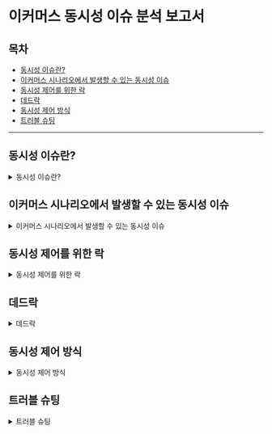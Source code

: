 # 이커머스 동시성 이슈 분석 보고서

## 목차
- [동시성 이슈란?](#동시성-이슈란)
- [이커머스 시나리오에서 발생할 수 있는 동시성 이슈](#이커머스-시나리오에서-발생할-수-있는-동시성-이슈)
- [동시성 제어를 위한 락](#동시성-제어를-위한-락)
- [데드락](#데드락)
- [동시성 제어 방식](#동시성-제어-방식)
- [트러블 슈팅](#트러블-슈팅)

---

## 동시성 이슈란?
<details>
  <summary>동시성 이슈란?</summary>

동시성 이슈란 공유될 수 있는 하나의 자원에 대해 여러 트랜잭션, 스레드, 프로세스 또는 작업 등이 동시에 접근할 때 충돌이 일어나는 것을 의미합니다.

예를 들어, 하나의 자원이 속성으로 0이라는 값을 가지고 있을 때, 1씩 증가하는 요청을 여러 번 한다고 가정해봅시다.

만약 이 요청이 순차적으로 발생히여 충돌이 생기지 않는다고 하면 다음과 같이 수정됩니다. 

- A : 현재값(0) + 1 -> 1 로 업데이트
- B : 현재값(1) + 1 -> 2 로 업데이트
- C : 현재값(2) + 1 -> 3 로 업데이트
- ...

하지만, 이 요청이 순차적으로 발생한 게 아니라 동시에 발생한다면 다음과 같이 수정됩니다.

- A : 현재값(0) + 1 -> 1 로 업데이트
- A' : 현재값(0) + 1 -> 1 로 업데이트
- A'' : 현재값(0) + 1 -> 1 로 업데이트
- ...

이렇게 충돌이 발생하면 1씩 증가하는 요청을 아무리 여러 번 요청하더라도 그 값이 제대로 반영되지 않을 수 있기 때문에 동시성 이슈가 발생하지 않도록 제어하는 것은 굉장히 중요합니다.

이것을 보고 소위 '동시성 제어'라고 합니다.

</details>

## 이커머스 시나리오에서 발생할 수 있는 동시성 이슈

<details>
  <summary>이커머스 시나리오에서 발생할 수 있는 동시성 이슈</summary>

- 이커머스 시나리오 프로젝트에서도 동시성 이슈가 발생할 수 있는 솽황이 3가지 있습니다.

### 포인트 충전을 위해 포인트 레코드에 접근 - 낙관적 락 사용

포인트를 충전하는 상황에서 여러 번의 결제를 수행하더라도 1번만 포인트가 충전되는 문제 상황이 생길 수 있습니다.

- A : 현재 포인트(100) + 100 -> 200 으로 업데이트
- A' : 현재 포인트(100) + 100 -> 200 으로 업데이트
- A'' : 현재 포인트(100) + 100 -> 200 으로 업데이트


원래는 트랜잭션 안에서 PG 사 결제 승인을 요청하는 등의 상황을 생각해서 비관적 락이 더 적합하지 않을까 생각했는데, 팀원분들과 토론, 그리고 코치님의 피드백을 통해서 낙관적 락과 PG 사 요청을 같이 하는 게 더 좋다는 결론으로 바뀌었습니다.
<br>
토론 당시 제가 생각한 비관적 락의 근거입니다.
```
...
저는 포인트 충전이 현실상황에서는 어떻게 될까를 좀 고려해본 것 같아요
코드에서는 빠져 있지만 실제 포인트 충전을 한다는 것은 사용자의 카드나 현금을 결제한다는 것이고, 그 경우 PG 사에 해당 정보로 승인 요청을 보낼 수 있는 상황까지 오리라고 생각했습니다. 그러면 낙관적 락을 사용하고 100 번 요청을 동시에 받았을 때 PG 사에 100 번 요청이 날아가고, DB 는 한 번만 업데이트하게 되니 문제가 생기지 않을까 했어요.
토스 같은 PG 사는 멱등키를 사용해서 동시성 제어를 하는 방법도 마련해뒀지만, 좀 오래된 PG 사는 멱등키가 없는 경우도 있다고 알아서, 이러한 경우에 대비하여 검증하려는 의도가 있습니다. 한 마디로 PG 사 요청을 한 번만 하기 위해서에요.
비관적 락으로 한 레코드에 대한 접근을 한 번씩만 하게 제어하고, 트랜잭션 진입 후 결제키와 결제상태를 체크하면 PG 사에 요청을 보내기 전에 결제완료된 레코드임을 확인하고 예외를 던져 PG 사 요청을 막을 수 있을 것 같습니다.
근데 이러한 가정이 없다면 낙관적 락이 맞다는 생각이 드네요.
...
```

아래는 항해플러스 코치님의 멘토링 내용 일부입니다.
```
PG 와 같이 외부 의존성이 껴있는 경우, 낙관적 락을 활용해 구현한다면, 트랜잭션이 정상적으로 처리되었을 때만 PG 사에 요청을 보내는 방식을 활용해볼 수도 있을 것 같습니다. 예를 들면 아래와 같겠죠.
tx {
  잔액 조회
  잔액 차감
  ..
  결제 생성
}
PG 전송

다만 여기서 주의해야할 점은, 말씀해주신 것처럼 앞 단에서 트랜잭션 범위 내에서 결제가 정상적으로 생성된 경우만 "결제 시도" 에 성공한 것으로 간주해야하므로 이런 부분을 주의해서 구현해야 합니다.
오히려 이 경우는 결제와 예약에 영향을 줄 수 있는 시도가 동시에 발생할 수 있는 만큼 아래와 같이 각 자원에 대해 락을 적절히 설정하므로서 이점을 얻을 수 있을지? 등에 대해서 고려해보고, PG 전송에 대한 실패가 발생했을 때 재시도 전략 등을 세워 촘촘하게 비즈니스 컨트롤을 해볼 수 있을 것 같아요.
tx {
  예약 조회 + 검증 // 비관락 사용
  잔액 조회 + 차감 및 검증 // 낙관락 사용
  ..
  결제 생성
}
PG 전송
```

`트랜잭션(낙관적 락) -> 트랜잭션 종료 -> PG 전송 -> PG 검증하여 재시도, 보상 트랜잭션, 성공 등을 처리`하는 흐름으로 로직을 구성하면 됩니다.
<br>
비즈니스 로직 동안에는 '모든 로직'에서 트랜잭션이 보장되어야 하니까 PG 사 승인 요청도 트랜잭션 안에 있어야 한다, 라는 착각에 비관적 락을 사용했던 것입니다. 이번 프로젝트 통해 가장 크게 배운 것은 (분산락 사용도 있긴 하지만) **트랜잭션 범위를 적절하게 사용해야 한다**는 교훈 같습니다. 

### 주문/결제 시 - 포인트 감소를 위해 포인트 레코드에 접근 - 낙관적 락 사용

포인트를 사용하여 주문을 하는 상황에서 여러 번 주문을 했음에도 1번만 포인트가 사용되는 문제 상황이 생길 수 있습니다.

- B : 현재 포인트(1000) - 100 -> 900 으로 업데이트
- B' : 현재 포인트(1000) - 100 -> 900 으로 업데이트
- B'' : 현재 포인트(1000) - 100 -> 900 으로 업데이트

이 상황도 위와 마찬가지입니다. 사실 위의 코치님 피드백이 더 잘 설명되어 있지만, 포인트 감소 자체는 낙관적 락으로 하되, 같은 논리적 트랜잭션 안에서 재고 차감 등의 로직에는 비관적 락을 사용하면 전체 로직의 동시성 문제를 제어하면서 비관적 락의 단점인 대기시간도 줄일 수 있습니다.

### 주문/결제 시 - 재고 차감을 위해 재고 레코드에 접근 - 비관적 락 사용

1개 밖에 남지 않은 상품을 주문할 때 여러 번의 주문 모두가 구매에 성공하는 문제 상황이 생길 수 있습니다.

- C : 현재 재고수량(1) - 1 -> 0 으로 업데이트 && 주문 성공
- C' : 현재 재고수량(1) - 1 -> 0 으로 업데이트 && 주문 성공
- C'' : 현재 재고수량(1) - 1 -> 0 으로 업데이트 && 주문 성공

재고의 경우 상황이 좀 달라질 수 있습니다. 여러 건의 요청이 필요한 만큼 성공하기 위해서는 비관적 락이 더 효율적입니다.

예를 들어 100번의 총 10번의 재고 차감이 성공해야 하는 상황에서 낙관적 락을 적용하면 첫 시도에서는 1건 성공 99건 실패, 그 다음에는 1건 성공 98건 실패, 이런 식으로 처리하게 되어 10번 성공을 위해 955번의 요청 또는 재시도를 해야 합니다.

반면에 비관적 락을 사용하면 대기시간이 존재한다는 단점은 있지만, 타임아웃 이내에 100번의 요청 중 10번만 성공시키면 되기 때문에 더 적합하다고 볼 수 있습니다.

그리고 이와 더불어 최종적으로 분산락과 비관락을 같이 적용하여 도메인 별로 DB 가 분리된 분산 환경에서도 동시성을 제어할 수 있도록 했습니다.

분산락 적용은 [STEP12 브랜치](https://github.com/psam1017/hhplus-ecommerce/tree/STEP12)에 반영되어 있습니다.

</details>

## 동시성 제어를 위한 락

<details>
  <summary>동시성 제어를 위한 락</summary>

동시성 이슈를 해결하기 위해서는 락(Lock)이라는 개념을 사용합니다. 락은 공유 자원에 대한 접근을 제어하여 동시에 여러 프로세스나 스레드가 동일한 자원에 접근하는 것을 방지하는 메커니즘입니다. 이를 통해 데이터의 무결성을 유지하고 예기치 않은 충돌이나 오류를 예방할 수 있습니다.

### 낙관적 락과 비관적 락
락에는 낙관적 락과 비관적 락이 있습니다.

- 낙관적 락
  - 데이터 충돌이 드물다고 가정하고, 데이터 수정 시 충돌 여부를 검사하여 문제가 없으면 업데이트를 진행합니다.
  - 버전 번호 또는 타임스탬프를 이용하여 데이터 변경 여부를 확인합니다.
  - 락을 걸지 않기에 시스템 성능 저하가 적다는 장점이 있습니다.
  - 충돌이 발생하면 재시도 로직이 필요할 수 있으며, 동시에 여러 충돌이 발생하여 실패하면 10번 성공해야 할 게 7번만 성공하는 등 문제가 생길 수 있습니다.
  - 결과적으로 성공횟수에 비해 더 많은 로직을 수행해야 하므로 낭비가 발생할 수 있습니다.
  - 따라서 충돌이 드물거나, 또는 한 건만 성공하면 되는 경우 등의 상황에서 적합합니다.
- 비관적 락
  - 데이터 충돌이 빈번하다고 가정하고, 데이터에 접근할 때 락을 걸고 다른 작업을 접근하지 못 하게 막습니다.
  - java 의 synchronized, db 의 select ... for update 등 시스템적인 방법이 있습니다.
  - 데이터 충돌을 사전에 방지하여 안정성을 높일 수 있다는 장점이 있습니다.
  - 락에 따른 대기 시간이 발생하여 성능이 저하될 수 있습니다.
  - 충돌이 빈번하거나, 여러 건의 시도가 하나씩 성공해야 하는 경우 등의 상황에서 적합합니다.

</details>

## 데드락

<details>
  <summary>데드락</summary>

### 데드락의 개념

락에 의해 발생할 수 있는 사이드 이펙트로 데드락이라는 것이 있습니다. 데드락은 서로 다른 작업이 각자에게 필요로 하는 자원을 상대방이 소유하고 있어서 서로의 작업이 끝나기를 대기해버리는 상황입니다.

![데드락 이미지](https://github.com/user-attachments/assets/7d51cb86-5988-4b9f-8ac8-98ecdb98dd5f)

### 데드락 발생 요건

데드락은 아래 4가지 조건이 모두 만족되는 경우 발생될 수 있습니다. 참고로, 데드락은 비단 DB 만에서 발생하는 것이 아니라 컴퓨터 전반에서 발생할 수 있는 현상입니다. 이번 보고서에서는 DB 에서 발생하는 데드락에 초점을 두고 설명합니다.

1. 상호배제
    - 하나의 리소스는 한 번에 한 프로세스(스레드, 트랜잭션 등)만 사용할 수 있다. 즉, 그 리소스가 어떤 프로세스에 의해 잠금이 걸려있다.
    - 사용 중인 자원을 다른 프로세스가 요청하려면 그 자원에 대한 잠금이 해제될 때까지 기다려야 한다.
2. 점유와 대기
    - 한 프로세스가 한 개 이상의 리소스를 보유한 상태(점유)에서 다른 프로세스의 자원을 점유하기 위해 대기하고 있는 상황이다.
3. 비선점
    - 다른 프로세스가 점유한 자원을 강제로 가져올 수 없다. 즉, 그 프로세스가 자원에 대한 잠금을 해제할 때까지 기다려야 한다.
4. 순환 대기
    - 대기 중인 프로세스들이 서로를 기다리고 있어야 한다.

예를 들어, 언급한 재고 차감 상황에 데드락 발생 요건을 적용해보겠습니다.

트랜잭션이 TX1, TX2 로 2개가 있고, 상품은 A, B 2개가 있다고 가정해봅시다.

1. 상호배제
    - TX1 은 상품 A, B 를 잠급니다. 이때 비관적 락이 사용됩니다.
    - TX2 는 상품 A, B 를 잠급니다. 이때 역시 비관적 락이 사용됩니다.
2. 점유와 대기
    - TX1 은 상품 A 를 먼저 잠갔습니다. 그리고 이제 상품 B 를 잠글 차례입니다.
    - TX2 는 상품 B 를 먼저 잠갔습니다. 그리고 이제 상품 A 를 잠글 차례입니다.
    - 하지만 두 트랜잭션이 서로에게 필요한 상품을 잠갔기에 대기해야 하는 상황입니다.
3. 비선점
    - TX1 은 TX2 가 점유한 상품 B 를 강제로 가져올 수 없습니다.
    - 마찬가지로 TX2 는 TX1 이 점유한 상품 A 를 강제로 가져올 수 없습니다.
4. 순환 대기
    - TX1 과 TX2 는 각자에게 필요한 자원을 서로가 기다리고 있기 때문에 순환 대기 구조가 형성됩니다.

만약, 이 상황에서 서로가 동일한 시간 동안 락을 획득하지 못 한다면 두 트랜잭션 모두 실패로 끝나게 될 것입니다.

### 데드락 해결방법

데드락은 예방, 회피, 탐지&복구 등의 방법으로 해결할 수 있습니다.

이 중에서 회피 방법과 탐지&복구 방법은 데드락 회피를 위한 알고리즘적 접근이 필요하기에 필요 이상의 오버헤드라고 판단하고 예방 기법을 사용했습니다.
단, 예방기법은 불필요한 대기를 해야 하거나, 더 많은 시도를 해야 하는 등 자원낭비를 초래하는 방법이기에 항상 더 좋은 방법은 아닙니다.

데드락 예방기법은 4가지가 있습니다.
1. 상호배제 부정
    - 여러 트랜잭션이 동시에 자원에 접근하는 것을 허용하고, 충돌이 발생하는 경우 예외를 발생시키는 낙관적 락 방법이 있습니다.
    - 상품 재고는 여러 트랜잭션이 동시에 접근하고 충돌이 잦을 수 있기에 부적절하다고 판단했습니다.
    - 반면 포인트 충전을 여러 건의 요청 중에서도 한 건만 성공하면 되는 시나리오라고 생각하면 낙관적 락이 적합할 수 있습니다.
2. 점유 및 대기 부정
    - 필요로 하는 모든 자원을 한번에 획득하게 하면 가능합니다.
    - 처음에는 벌크 조회 쿼리에 락을 걸면 가능하리라 생각했지만, 현재 사용 중인 MySQL 에서는 정말로 그런지 찾아보니 공식문서에서는 "레코드를 조우한 순간"에 락을 건다고 합니다. 즉, 여러 건을 쿼리를 실행해도 내부적으로는 하나씩 레코드를 찾고 의도한 방식으로 락을 걸기에 불완전한 방법이라고 판단했습니다.
    - > InnoDB performs row-level locking in such a way that when it searches or scans a table index, it sets shared or exclusive locks on the index records it encounters. Thus, the row-level locks are actually index-record locks.
      <br> [MySQL - 17.7.1 InnoDB Locking](https://dev.mysql.com/doc/refman/8.4/en/innodb-locking.html#innodb-next-key-locks)
    - DB 락을 사용하는 상황에서는 아쉽지만, 분산락을 사용할 때 커넥션&분산락 데드락을 해소하기 위해 사용할 수 있습니다. 이는 아래 [커넥션과 분산락 데드락](#커넥션과-분산락-데드락)에 자세히 기록해두었습니다.
3. 비선점 부정
    - 자원의 선점을 허용하게 하면 가능합니다.
    - 하지만 트랜잭션 중간에 자원을 선점하게 되면 락을 거는 이유가 없어지기 때문에 최후의 수단으로 타임아웃을 설정하여 일정 시간 후 선점을 허용하도록 해야 합니다. 그러면 데드락이 지속되지 않고, 한 트랜잭션에서 롤백되고 락을 해제하면서 다른 트랜잭션에서 레코드를 선점할 수 있게 됩니다.
    - JPA 의 @QueryHint 를 사용하여 타임아웃을 설정했습니다.
    ```
    @Lock(LockModeType.PESSIMISTIC_WRITE)
    @QueryHints(
            @QueryHint(
                    name = "jakarta.persistence.lock.timeout",
                    value = "5000"
            )
    )
    ```
4. 순환 대기 부정
    - 접근 대상인 자원들을 선형으로 분류 및 고유번호를 할당하고, 각 트랜잭션이 자원에 접근할 때 각 고유번호를 한 쪽 방향으로 순차적으로 접근함으로써 가능합니다.
    - 조회 대상인 상품은 PK 가 BIGINT 단일 컬럼이고, AUTO_INCREMENT 가 적용되어 있어서 선형적인 고유번호를 만족하는 상황입니다.
    - 아래 코드와 같이 조회할 순서를 정렬하고 한 건씩 조회함으로써 순환 대기 부정을 달성할 수 있었습니다.
    ```
    public void deductStocks(Map<Long, Integer> itemIdStockAmountMap) {
        List<Long> itemIds = new ArrayList<>(itemIdStockAmountMap.keySet());
        Collections.sort(itemIds); // (1)
        for (Long itemId : itemIds) { // (2)
            ItemStock itemStock = itemStockRepository.findByItemIdWithLock(itemId).orElseThrow(NoSuchItemStockException::new);
            itemStock.deductStock(itemIdStockAmountMap.get(itemStock.getItem().getId()));
        }
    }
    ```
    - (1) 에서 상품 ID 를 오름차순으로 정렬하여, 순차적으로 접근할 수 있게 합니다.
    - (2) 에서는 (1) 에서 정렬한 오름차순으로만 조회를 하기 때문에 교착상태에 빠지는 것을 막을 수 있게 됩니다.

</details>

## 동시성 제어 방식

<details>
  <summary>동시성 제어 방식</summary>

### 스레드 락

자바에서 동시성 제어를 위해서 synchonized 와 Lock 두 가지를 사용해볼 수 있습니다.

#### synchronized

```
public class Counter {
    private int count = 0;

    public synchronized void increment() {
        count++;
    }

    public synchronized int getCount() {
        return count;
    }
}
```

- 장점
  - 키워드만으로 동기화가 가능하여 코드가 간결합니다.
  - 예외가 발생하더라도 자동으로 락이 해제됩니다.
- 단점
  - 고급 제어가 불가능하고 타임아웃 등이 불가능합니다.
- 복잡도
  - 구현이 가장 간단하고 복잡도가 낮습니다.
- 성능
  - 경쟁이 적은 경우에만 효율적입니다.
- 한계점
  - 하나의 애플리케이션 인스턴스 안에서만 제어가 가능합니다. 멀티 서버로 운영할 경우 동시성 제어가 불가능합니다.

#### Java Lock

```
import java.util.concurrent.locks.Lock;
import java.util.concurrent.locks.ReentrantLock;

public class Counter {
    private int count = 0;
    private Lock lock = new ReentrantLock();

    public void increment() {
        lock.lock();
        try {
            count++;
        } finally {
            lock.unlock();
        }
    }

    public int getCount() {
        lock.lock();
        try {
            return count;
        } finally {
            lock.unlock();
        }
    }
}
```

- 장점
  - 타임아웃 등이 가능합니다.
  - 락을 원하는 위치에 유연하게 설정할 수 있습니다.
- 단점
  - 락의 획득과 해제를 명시적으로 관리해야 합니다.
- 복잡도
  - 명시적인 락 관리가 필요합니다.
  - 접근하는 자원 하나에 대해서만 구체적으로 락을 걸어야 불필요한 자원 낭비를 막을 수 있습니다.
- 성능
  - 락 알고리즘을 적용할 수 있습니다.
  - 공정한 락으로 기아 상태를 방지할 수 있습니다.
- 한계점
    - 하나의 애플리케이션 인스턴스 안에서만 제어가 가능합니다. 멀티 서버로 운영할 경우 동시성 제어가 불가능합니다.

### DB 락 - 낙관적 락
```
import javax.persistence.*;
import lombok.Getter;
import lombok.NoArgsConstructor;

@Getter
@NoArgsConstructor
@Table(name = "users")
@Entity
public class User {

    @Id
    @GeneratedValue(strategy = GenerationType.IDENTITY)
    private Long id;

    private String name;

    @Version
    private Long version;
}
```

- 장점
  - 락을 사용하기 않기 때문에 데드락이 발생하지 않습니다.
  - 멀티 서버 환경에서도 동시성 제어가 가능합니다.
- 단점
  - 충돌 발생 시 재시도 로직이 필요할 수 있으며, 오버헤드 및 성능 저하로 이어질 수 있습니다.
- 복잡도
  - JPA 프레임워크를 사용할 경우 버전 관리 필드만 있으면 되기에 구현이 간단합니다.
  - 재시도 로직을 AOP 등으로 직접 구현해야 할 수 있습니다.
- 성능
  - 락 획득을 위한 대기가 없어 읽기 작업이 많은 경우 높은 성능을 발휘합니다.
  - 하지만 데이터 충돌이 잦은 수정 작업 등이 있다면 비효율적입니다.
- 한계점
  - 데이터 충돌이 잦은 경우 적합하지 않습니다.
  - 성공해야 할 요청이 마저 성공하지 못 해서 결국 비관적 락보다도 더 많은 자원을 사용해야 할 수 있습니다.
    - 언급했던 이커머스 시나리오에서 동시성 이슈가 발생할 수 있는 상황에서는, 비즈니스 로직 예외를 제외하면 각 요청들이 모두 성공해야 하기 때문에 적합하지 않습니다. 따라서 현재까지 구현된 이커머스 프로젝트에서 낙관적 락은 적용되지 않았습니다.
      - 포인트를 여러 번 충전하면 그 중 하나만 성공하는 게 아니라 모두 성공해야 합니다. 만약 정말로 모든 요청이 실수가 아니라 의도적으로 충전하려는 상황에서도 그렇고, PG 사를 거친 결제 승인 요청이 필요한 상황에서도 비관적 락으로 상태를 검증하기 위해 필요하다고 판단했습니다.
      > 만약 포인트만 충전하는 상황이라면, 낙관적 락으로 실수로 동시에 발생한 요청, 소위 "따닥"을 적은 리소스로 제어할 수 있습니다.
      > 
      > 하지만 실제 포인트 충전을 위해서는 PG 사에 결제 요청을 해야 할 거고, (그 경우 주문 아이디, 결제 키 등이 있다고 하더라도 같은 주문에 대하여)낙관적 락을 사용하면 각 요청이 아직 결제 완료 전 상태의 주문을 조회해서 PG 사에 여러 번 결제 승인이 요청될 수도 있습니다.
      > 
      > 이 경우까지 고려하면, 포인트 충전의 동시성 제어는 두 가지 방안이 있을 것 같습니다. 
      > 1) 낙관적 락과 PG 사 요청 시의 멱등키 사용. 단, PG 사에 따라 멱등키를 지원하지 않을 수도 있기에 PG 사에 따라 제약이 있을 수 있습니다.
      > 2) 비관적 락을 사용하면 동일한 주문 아이디에 대해서 PG 사 결제 승인 요청 전에 레코드 상태를 검증할 수 있고, PG 사가 멱등키를 지원하지 않아도 로직의 제어가 가능합니다.
      - 여러 번의 재고 차감 시도가 있을 때, 재고가 충분할 때는 모두 성공해야 합니다.
      - 여러 번의 포인트 차감 시도가 있을 때, 포인트가 충분할 때는 모두 성공해야 합니다.
  - 분산 DB 환경에서 여러 트랜잭션을 사용하게 되어 복잡도가 올라갈 수 있습니다.

### DB 락 - 비관적 락

- 장점
  - 다른 트랜잭션의 접근을 차단하여 강력한 일관성과 무결성을 보장합니다.
  - 데이터 수정과 충돌이 잦은 경우, 수많은 동시 요청에 대해 재시도를 하지 않아도 됩니다.
    - 예를 들어 낙관적 락을 사용하는 경우 재고 차감을 위해 10,000 번의 요청이 발생하면 1번의 요청만 발생하고, 다시 9,999 번의 요청이 모두 재시도되어야 하기 때문에 비효율적입니다.
- 단점
  - 데드락이 발생할 수 있기에 예방, 탐지, 복구 등 데드락 해결방법이 필요합니다.
  - 락 대기 시간으로 인해 성능이 저하될 수 있습니다.
- 복잡도
  - JPA 프레임워크를 사용할 경우 @Lock 을 사용하여 간단하게 구현할 수 있습니다.
  - 데드락 방지 로직이 필요합니다.
  - 적절한 범위의 락 사용이 필요합니다.
- 성능
  - 데이터 충돌이 잦은 경우 적합합니다.
  - 과도한 락 경합에 의해 성능이 저하될 수 있습니다.
- 한계점
  - 분산 DB 환경에서 일관성이 제공되지 않을 수 있습니다.

### 분산락

만약 우리가 제공하는 서비스의 애플리케이션 인스터스가 하나라면 Java Lock 으로 해결할 수도 있습니다. 하지만 인스턴스가 여러 개라면 일관된 락을 위해 DB Lock 을 사용할 필요가 있습니다.

마찬가지로 만약 DB 가 하나라면 DB Lock 으로 일관된 락을 제공할 수 있습니다. 하지만 만약 도메인 별로 DB 를 각각 구성한다면 DB Lock 도 부족할 수 있습니다.

근본적인 원인은 각 DB 별로 트랜잭션이 다르고, 다른 DB 의 트랜잭션 간에는 락이 공유되지 않는다는 점입니다.

서로 다른 DB 에 걸쳐서 이루어지는 전체 작업을 하나의 논리적인 트랜잭션으로 관리하고 전체 작업의 일관성을 보장해야 하는데, 이때 각 DB 간의 물리적 트랜잭션이 각각 정확하게 보장된다고 하더라도 서로 다른 서버나 DB 에서 일어나는 작업에 의한 롤백 등의 관리가 어려워집니다.

이를 극복하고자 동시성 제어를 관리하는 중앙집중식 서버를 통해 동시성 제어를 하는 전략을 분산락이라고 합니다.

분산락은 서로 다른 DB 에서 일어나는 작업들의 묶음인 논리적 트랜잭션의 진입점을 통제하는 역할을 하면서 일관성을 보장할 수 있습니다.

분산락으로 활용할 수 있는 기술은 여럿 있지만 대표적으로 Redis 와 Kafka 가 있습니다.

### Redis 의 RedLock

Redis 는 RedLock 이라고 하는 분산락을 제공합니다.

- 장점
  - NoSQL DB 로 간단한 구조를 가지고 있어 비교적 쉽게 구현이 가능합니다.
  - Lock Timeout 설정이 가능합니다.
  - Atomic 연산을 제공할 수 있습니다.
  - Pub/Sub 구조 사용으로 리소스를 절약할 수 있습니다.
    - Pub/Sub 은 락을 획득하는 방식 중 하나입니다. Pub 은 Publish, Sub 은 Subscribe 의 약자입니다. 락을 획득하려는 스레드는 락을 획득할 때까지 해당 키를 '구독(Subscribe)'하고 대기를 합니다. 그리고 레디스는 해당 키를 사용할 수 있는 순간이 오면, 구독하고 있는 스레드에게 알림을 이벤트로서 '발행(Publish)'해줍니다. 이렇게 하면 락을 획득하기 위한 경합 과정에서 과도한 요청이 발생하는 것을 줄일 수 있기에 이 방법을 많이 사용합니다.
    - 주로 대비되는 게 스핀락인데, 스핀락은 락을 획득할 때까지 일정시간의 대기 및 재요청을 반복하는 방식이기 때문에, 락 경합이 많을 수록 여러 스레드에서의 요청에 의한 부하가 크게 나타날 수 있습니다. 
    - Master-Slave 복제를 사용하여 단일 장애 지점 문제를 보완할 수 있습니다.
- 단점
  - 스냅샷을 사용할 수 있지만, 메모리 특성상 장애가 발생하여 데이터를 손실할 가능성이 있습니다.
- 복잡도
  - 설치 과정이 어렵지 않고, NoSQL 구조 DB 이기에 직관적으로 사용할 수 있습니다.
  - 락에 대한 키를 관리해야 합니다.
- 성능
  - 인메모리 기반으로 높은 성능을 제공하고, 빠르게 락을 제어할 수 있습니다.
- 한계점
  - 레디스는 단일 스레드에서 동작합니다. 따라서 복제를 위해서는 여러 개의 레디스 노드를 생성하게 되는데, 이 경우 동기화된 시계(synchronized clock)가 없기 때문에 클럭이 정확한 속도로 동작하지 않는 클럭 드리프트(Clock Drift) 현상으로 일관성이 지켜지지 않을 수 있습니다.
  - 애플리케이션 중단 또는 네트워크 지연, Java Garbage Collector 에 의한 시간 차이가 발생하여 동시성 이슈가 발생할 가능성이 있습니다.

(**한계점 참고** : [[Redis] 레디스가 제공하는 분산락(RedLock)의 특징과 한계](https://mangkyu.tistory.com/311))

### Kafka

카프카는 분산 메시지 플랫폼으로서 메시지 큐의 형태로 쓸 수도 있습니다. 이 경우 메시지 간의 순서를 보장할 수 있기 때문에 동시성 이슈가 발생하지 않도록 제어할 수 있습니다.

- 장점
  - 디스크 기반 저장으로 시스템 재시작 시에도 락 상태를 복원할 수 있습니다.
  - 브로커, 파티션을 확장하여 수평적 확장(Scale Out)이 가능합니다.
    - 분산환경에서 용이하게 사용할 수 있습니다.
    - 대용량 데이터를 처리해야 할 때도 원활하게 운영할 수 있습니다.
- 단점
  - 운영 관리가 복잡하고 전문 지식이 필요합니다.
  - 락 관리를 위해 도입하기에는 불필요한 기능들이 많아 시스템 리소스 사용량이 증가합니다.
  - 트랜잭션 범위 바깥에서 실패한 로직에 대한 복구 처리를 비롯한 락 구현을 직접 해야 합니다.
- 복잡도
  - 프로듀서, 컨슈머, 오프셋, 파티셔닝, 그리고 동일 키를 같은 큐에 보내기 위한 해싱 구현 등 설정 비용과 더불어 추가적인 모니터링 구현까지 해야 하므로 가장 높은 복잡도를 가집니다.
  - 로직 실패에 대한 추가 로직 구현이 필요하며, 알고리즘에 대한 높은 이해도가 필요합니다. 
    - 예를 들어, 애플리케이션은 로직을 수행하고 커밋을 함으로써, 카프카의 파티션을 타는 메시지들은 트랜잭션 범위를 벗어났으므로 실패되어야 할 데이터들을 직접 이전 상태로 복구시켜야 하며, 그 과정에서 발생한 예외에 대한 처리도 필요합니다.
- 성능
  - 대용량 데이터 처리에서도 원활하게 동작합니다.
  - 비동기 작업에 의한 지연이 발생할 수 있습니다.
- 한계점
  - 비동기 작업에 의해 실시간 처리가 어렵습니다.
  - 단점이 크다는 게 한계점이 될 수 있습니다. 구현 난이도가 쉽지 않기에 소규모 프로젝트에서 현실적으로 도입을 어려워하는 경우가 많습니다.

### Redisson

분산 환경을 고려하여 분산락을 구현하고자 합니다. 그리고 Kafka 의 구현 복잡도와 오버헤드를 감안하여 RedLock 을 적용하겠습니다.

Java 에는 RedLock 클라이언트로서 Redisson 이라는 라이브러리가 존재합니다. 구현 난이도도 낮은 편이며 조사했을 때 체감상 가장 많은 레퍼런스와 블로그 포스트가 존재했습니다. 이는 그만큼 사용자 층도 두텁다는 뜻이리라 생각합니다.

하지만 RedLock 에는 알고리즘적 한계가 있기 때문에 이후 시간적 여유가 허락된다면 Kafka 의 도입도 시도해보고자 합니다.

</details>

## 트러블 슈팅

<details>
  <summary>트러블 슈팅</summary>

- 이 내용은 분산락을 적용하는 과정에서 겪은 문제를 정리한 내용입니다. 분산락 적용은 STEP12 브랜치에 적용되어 있기에 자세한 코드 확인이 필요하신 분은 [STEP12 브랜치](https://github.com/psam1017/hhplus-ecommerce/tree/STEP12)를 참고해주세요.

### 커넥션과 분산락 데드락

- 최종 포인트 충전 및 사용 로직은 분산락을 적용하지 않고 낙관적 락만 적용했습니다. 실제 최종 코드와 다름을 참고해주세요.
  - 분산락은 Pub/Sub 패턴으로 대기를 강제하게 되어 낙관적 락 사용이 어려워집니다.
  - 포인트 DB 가 분리되어 있다고 하더라도 분산락을 사용하지 않음으로 발생할 수 있는 사이드 이펙트를 찾지 못해 처음에 적용했던 분산락을 다시 제거했습니다.
  - 그래도 아래 또 다른 트러블 슈팅인 [보상 트랜잭션](#보상-트랜잭션)과 이어지는 내용이니 먼저 읽고 가시면 좋습니다:)

#### 문제 현상

포인트 충전 및 사용하는 로직에서 분산락을 적용하고 '10건'의 동시 충전 요청을 하는 통합테스트를 작성해본 결과 타임아웃 예외가 발생했습니다.

![trouble-shoot-1](https://github.com/user-attachments/assets/0016387a-13b6-4972-b4e3-23e55b517f9b)

#### 원인 분석

로그를 추적해본 결과 DB 데이터와 관련된 분산락을 획득하는 과정 자체는 문제가 없는데, 커넥션이 부족한 상황에서 새로운 커넥션을 요구하기에 데드락이 발생한 것입니다.

![trouble-shoot-2](https://github.com/user-attachments/assets/04a65950-4dfa-427a-89cf-c2c11180bded)

혹시나 해서 커넥션 개수를 기본 '10개' 에서 '20개'로 바꿔보니 통과하는 것을 확인했습니다. 커넥션 부족이 발생한 이유는 분산락을 획득하는 과정에서 트랜잭션 전파 속성을 REQUIRES_NEW 로 설정했었는데, 10건의 요청이 각자 10개의 커넥션을 하나씩 획득한 상태에서 새로운 커넥션을 요구했기 때문입니다.

트랜잭션 전파 속성으로 REQUIRES_NEW 로 설정해야 하는 이유는 락의 일관성 보장을 위한 것입니다.

![lock-after-tx](https://github.com/user-attachments/assets/a6978dd1-2f62-47a4-992d-3685d7a7d2ed)

그림에서 보이는 것과 같이 락을 획득하기 전에 트랜잭션이 시작되면 같은 상태(시점)의 레코드를 조회하고 이를 변경하기 때문에 동시성 이슈가 발생할 수 있습니다.

![lock-before-tx](https://github.com/user-attachments/assets/50c1dcf6-2e14-4b09-aab6-30d42773a36c)

이를 막기 위해서는 락을 획득한 이후 새로운 트랜잭션을 시작하고 이를 커밋(롤백)한 다음 락을 해제해야 하기 때문에 이를 위한 안전장치로써 트랜잭션 전파 속성을 REQUIRES_NEW 로 설정했습니다.

#### 문제 해결

![trouble-shoot-3](https://github.com/user-attachments/assets/933fbdab-b023-456a-90b7-f907c820ceec)

```
서비스 tx {
    락 획득{
        메서드 tx {
            // 로직 실행
        }
    }
}
```

저의 이전 코드는 위와 같았습니다. 서비스 클래스 위에 @Transactional 이 적용되어 있습니다. 즉 모든 메서드가 커넥션을 획득하게 됩니다. 그리고 usePoint 메서드는 호출되면 새로운 트랜잭션을 시작하여 커넥션을 획득하려고 합니다.

한 스레드가 서비스 로직에 진입하고 메서드를 호출할 때 AOP 로 새로운 커넥션을 획득하려는 상황에서 다른 스레드에서 서비스 로직에 진입하여 이미 커넥션을 확보했다면, 결과적으로 락을 획득하지 못한 스레드는 락 해제를 기다리고, 락을 획득한 스레드는 커넥션을 기다리는 교착상태가 발생하게 됩니다.

![trouble-shoot-4](https://github.com/user-attachments/assets/950ed4a1-69c2-484b-bb97-263e5e193097)

```
서비스 {
    락 획득 {
        메서드 tx {
            // 로직 실행
        }
    }
}
```

위의 테스트에서 했던 것처럼 커넥션을 늘릴 수도 있겠지만, 하나의 로직에서 얼마나 많은 커넥션을 요청하게 될 지 예측할 수 없는 상황에서 이 방법은 현실적이지 못 합니다.

저는 서비스 클래스에 적용되었던 @Transactional 을 문제를 해결했습니다. 이는 데드락 해소 기법 중에서도 점유 및 대기 부정 사례에 해당합니다. 로직 수행 전에 필요한 자원을 모두 확보할 수 있도록 필요로 하는 자원인 DB 커넥션 개수를 최적화함으로써 데드락을 예방했기 때문입니다.

### 보상 트랜잭션

#### 문제 현상

이제 커넥션&분산락 데드락을 해결했으니 과제를 끝낼 수 있겠다! 하는 희망과 함께 주문 분산락을 적용하려고 했는데, 트랜잭션 최소화에 의한 문제가 바로 생겼습니다.

하나의 논리적 트랜잭션 안에서, 분산락 사용을 위해 (propagation = REQUIRES_NEW 속성으로 획득한)새로운 트랜잭션이 커밋되고 나면, 익셉션 발생에 의한 자동 롤백이 되지 않는다는 것입니다.

이전까지는 @Service 와 @Transactional 을 무조건 함께 사용했었는데, 하나의 논리적 트랜잭션 안에서 퍼사드 패턴으로 여러 서비스를 각각의 물리적 트랜잭션을 가지게 하면서 호출하니, 해당 트랜잭션들이 커밋된 이후 발생하고 나면 이를 롤백할 방법을 못 찾은 것입니다.

#### 원인 분석

```
결제 시작 {
    tx1 : 재고 차감();
    tx2 : 포인트 차감();
    tx3 : 주문 생성();
    !예외 발생!
}
```

언급한 대로 각각의 로직들은 트랜잭션이 종료됨과 동시에 커밋을 하기 때문에 예외가 생겨도 롤백이 되지 않습니다.

#### 문제 해결

멘탈이 흔들리던 상황에서 문득 코치님이 멘토링 시간에 '보상 트랜잭션'이라는 언급을 했던 게 기억이 났습니다. 제가 분산락 적용하다가 새로운 트랜잭션이 커밋하면 어떻게 롤백하냐, 라는 질문을 하다가 들은 답변이었는데 그때는 보상 트랜잭션이 그냥 코치님 개인만의 표현 같은 건줄 알았습니다.

혹시나 해서 검색해보니 보상 트랜잭션이라는 개념과 패턴이 존재한다는 것을 깨달았습니다. 보상 트랜잭션은 일련의 작업 중 일부가 실패했을 때, 이전 작업들을 복구시키기 위해 수행되는 트랜잭션입니다.

분산락을 적용하는 여러 블로그 포스트들이 대부분 저와 같은 상황을 겪고 있었기에 해결방법을 찾기도 용이했습니다.

```
public Long createOrder(OrderCommand.CreateOrder command) {

    Deque<Runnable> compensationActions = new ArrayDeque<>();

    try {
        return processOrder(command, compensationActions);
    } catch (Exception e) {
        while (!compensationActions.isEmpty()) {
            try {
                compensationActions.pop().run();
            } catch (Exception e2) {
                // 로그 기록, 추가 보상 작업, 알림 전송, 모니터링 시스템 연동 등
                log.error("compensation action failed", e2);
            }
        }
        throw e;
    }
}

private Long processOrder(OrderCommand.CreateOrder command, Deque<Runnable> compensationActions) {
    Set<Long> itemIds = command.toItemIds();
    Map<Long, Integer> itemIdStockAmountMap = command.toItemMap();
    User user = userService.getUser(command.userId());
    List<Item> items = itemService.findItems(itemIds);

    for (Long itemId : itemIdStockAmountMap.keySet()) {
        ItemStock itemStock = itemService.getItemStockByItemId(itemId);
        itemService.deductStock(itemStock.getId(), itemIdStockAmountMap.get(itemId));
        compensationActions.push(() -> itemService.restoreStock(itemStock.getId(), itemIdStockAmountMap.get(itemId)));
    }

    Point point = pointService.getPointByUserId(command.userId());
    int usedPoint = pointService.usePoint(point.getId(), items, itemIdStockAmountMap);
    compensationActions.push(() -> pointService.chargePoint(point.getId(), usedPoint));

    Order order = orderService.createOrderAndItems(command, user, items);
    compensationActions.push(() -> orderService.cancelOrder(order.getId()));

    cartService.deleteCartItems(command.userId(), itemIds);

    orderDataPlatform.saveOrderData(itemIdStockAmountMap);

    return order.getId();
}
```

위에서 보이는 것과 같이 compensationActions 라는 데크를 생성합니다.
  - 참고로 Deque 는 스택처럼 사용하려는 의도인데, Stack 객체를 사용하지 않는 이유는, Stack 의 메서드들이 synchronized 를 사용해서 성능 저하 우려가 있기 때문입니다.

기존 코드에는 성공 로직 밖에 없었으나, 이 코드에서는 실패 시 이를 복구하는 로직이 필요한 데마다 보상 트랜잭션 메서드를 compensationActions 에 담습니다.

이후 정말로 예외가 발생하는 경우 이 메서드들이 실행하여 논리적 트랜잭션의 종료 전에 데이터들을 복구합니다.

한 가지 아쉬운 점은, 제가 구현한 코드는 보상 트랜잭션에서 발생한 실패에 대한 핸들링이 부족하다는 것입니다. 따라서 로깅, 추가로직 구현, 알림 전송, 모니터링 시스템 구현 등의 방법으로 보상 트랜잭션의 실패에 대응할 체계를 구축할 필요가 있습니다.

```
@DisplayName("주문 생성 이후에 로직이 실패하면 트랜잭션 보상 로직으로 주문을 취소하고 포인트와 재고를 복원시킬 수 있다.")
@Test
void createOrder_withFailure() {
    // mock
    willThrow(new RuntimeException())
            .given(orderDataPlatform).saveOrderData(Mockito.anyMap());

    // given
    User user = createUser("testUser");
    Point point = createPoint(50000, user);
    Item item1 = createItem("item1", 1000);
    createItemStock(10, item1);
    Item item2 = createItem("item2", 2000);
    createItemStock(20, item2);

    OrderCommand.CreateOrder command = new OrderCommand.CreateOrder(
            user.getId(),
            List.of(
                    new OrderCommand.CreateOrderItem(item1.getId(), 10),
                    new OrderCommand.CreateOrderItem(item2.getId(), 20)
            ));

    // when
    // then
    assertThatThrownBy(() -> orderFacade.createOrder(command))
            .isInstanceOf(RuntimeException.class);

    assertThat(orderJpaRepository.findAll()).isEmpty();
    assertThat(orderItemJpaRepository.findAll()).isEmpty();

    point = pointJpaRepository.findById(point.getId()).orElseThrow();
    assertThat(point.getAmount()).isEqualTo(50000);

    List<ItemStock> itemStocks = itemStockJpaRepository.findAll();
    assertThat(itemStocks).hasSize(2)
            .extracting(is -> tuple(is.getId(), is.getAmount()))
            .containsExactlyInAnyOrder(
                    tuple(item1.getId(), 10),
                    tuple(item2.getId(), 20)
            );
}
```

보상 트랜잭션 로직은 TDD 로 구현하고, 이후 OrderFacade#createOrder 로직 수행 중에 발생하는 예외에 데이터들이 복구가 되는지를 확인하는 테스트 코드를 작성하여 보상 트랜잭션의 동작을 검증할 수 있었습니다.

</details>
